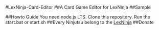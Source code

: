 #LexNinja-Card-Editor
##A Card Game Editor for LexNinja
##Sample 
  
##Howto Guide
  You need node.js LTS.
  Clone this repository.
  Run the start.bat or start.sh
##Every Ninjutsu belong to the [LexNinja](https://www.wsfrs.com/)
##Donate
   